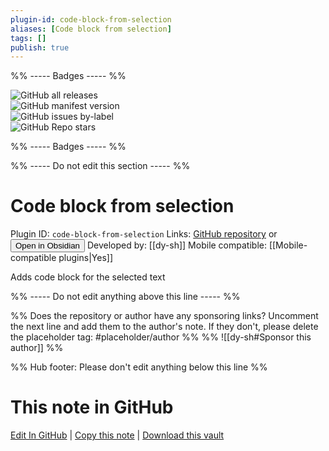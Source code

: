 ```yaml
---
plugin-id: code-block-from-selection
aliases: [Code block from selection]
tags: []
publish: true
---
```


%% ----- Badges ----- %%

![GitHub all releases](https://img.shields.io/github/downloads/dy-sh/obsidian-code-block-from-selection/total?color=573E7A&logo=github&style=for-the-badge)  
![GitHub manifest version](https://img.shields.io/github/manifest-json/v/dy-sh/obsidian-code-block-from-selection?color=573E7A&logo=github&style=for-the-badge)  
![GitHub issues by-label](https://img.shields.io/github/issues/dy-sh/obsidian-code-block-from-selection/help%20wanted?color=573E7A&logo=github&style=for-the-badge)  
![GitHub Repo stars](https://img.shields.io/github/stars/dy-sh/obsidian-code-block-from-selection?color=573E7A&logo=github&style=for-the-badge)

%% ----- Badges ----- %%

%% ----- Do not edit this section ----- %%

# Code block from selection

Plugin ID: `code-block-from-selection`
Links: [GitHub repository](https://github.com/dy-sh/obsidian-code-block-from-selection) or [<button id=HH>Open in Obsidian</button>](obsidian://show-plugin?id=code-block-from-selection)
Developed by: [[dy-sh]]
Mobile compatible: [[Mobile-compatible plugins|Yes]]

Adds code block for the selected text

%% ----- Do not edit anything above this line ----- %%

%% Does the repository or author have any sponsoring links? Uncomment the next line and add them to the author's note. If they don't, please delete the placeholder tag: #placeholder/author %%
%% ![[dy-sh#Sponsor this author]] %%

%% Hub footer: Please don't edit anything below this line %%

# This note in GitHub

<span class="git-footer">[Edit In GitHub](https://github.dev/obsidian-community/obsidian-hub/blob/main/02%20-%20Community%20Expansions/02.05%20All%20Community%20Expansions/Plugins/code-block-from-selection.md "git-hub-edit-note") | [Copy this note](https://raw.githubusercontent.com/obsidian-community/obsidian-hub/main/02%20-%20Community%20Expansions/02.05%20All%20Community%20Expansions/Plugins/code-block-from-selection.md "git-hub-copy-note") | [Download this vault](https://github.com/obsidian-community/obsidian-hub/archive/refs/heads/main.zip "git-hub-download-vault") </span>
